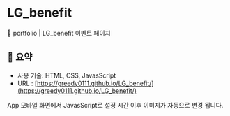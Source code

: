 # LG_benefit
🎨 portfolio | LG_benefit 이벤트 페이지
 
## 📍 요약
- 사용 기술: HTML, CSS, JavasScript
- URL : [https://greedy0111.github.io/LG_benefit/](https://greedy0111.github.io/LG_benefit/)
  
App 모바일 화면에서 JavasScript로 설정 시간 이후 이미지가 자동으로 변경 됩니다.
